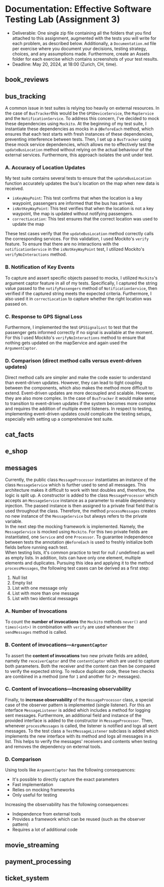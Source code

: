 # Documentation: Effective Software Testing Lab (Assignment 3)

- Deliverable: One single zip file containing all the folders that you find attached to this assignment, augmented with
  the
  tests you will write for each problem, as described below. Additionally, a `Documentation.md` file per exercise where
  you document your decisions, testing strategy, choices, and any assumptions made. Furthermore, create an
  Assets folder for each exercise which contains screenshots of your test results.
- Deadline: May 20, 2024, at 18:00 (Zurich, CH, time).

## book_reviews

## bus_tracking

A common issue in test suites is relying too heavily on external resources. In the case of `BusTracker`this would be
the ``GPSDeviceService``, the ``MapService`` and the ``NotificationService``. To address this concern, I've decided to
mock these dependencies using ``Mockito``. At the beginning of my test suite, I instantiate these dependencies as
mocks in a `@BeforeEach` method, which ensures that each test starts with fresh instances of these dependencies,
preventing interference between tests. Then, I set up a ``BusTracker`` using these mock service dependencies, which 
allows me to effectively test the ``updateBusLocation`` method without relying on the actual behaviour of the 
external services. Furthermore, this approach isolates the unit under test. 

### A. Accuracy of Location Updates

My test suite contains several tests to ensure that the `updateBusLocation` function accurately updates the bus's
location on the map when new data is received.

- `isKeyWayPoint`: This test confirms that when the location is a key waypoint, passengers are informed that the bus has
  arrived.
- `isNotKeyWayPoint`: This test verifies that when the location is not a key waypoint, the map is updated without
  notifying passengers.
- `correctLocation`: This test ensures that the correct location was used to update the map

These test cases verify that the `updateBusLocation` method correctly calls the corresponding services. For this
validation, I used Mockito's `verify` feature. To ensure that there are no interactions with the `notificationService`
in the `isNotKeyWayPoint` test, I utilized Mockito's `verifyNoInteractions` method.

### B. Notification of Key Events

To capture and assert specific objects passed to mocks, I utilized ``Mockito``'s argument captor feature in all of my
tests.
Specifically, I captured the string value passed to the `notifyPassengers` method of `NotificationService`, then
verified if the captured string meets the expected criteria. Furthermore, I also used it in `correctLocation`
to capture whether the right location was passed on.

### C. Response to GPS Signal Loss

Furthermore, I implemented the test `GPSSignalLost` to test that the passenger gets informed correctly if no signal is
available at the moment. For this I used Mockito's ``verifyNoInteractions`` method to ensure that nothing gets
updated on the mapService and again used the `ArgumentCaptor`.

### D. Comparison (direct method calls versus event-driven updates)

Direct method calls are simpler and make the code easier to understand than event-driven updates. However, they can
lead to tight coupling between the components, which also makes the method more difficult to extend. Event-driven
updates are more decoupled and scalable. However, they are also more complex. In the case of ``BusTracker`` it
would make sense to transition to event-driven updates if the system becomes more complex and requires the addition
of multiple event listeners. In respect to testing, implementing event-driven updates could complicate the testing
setups, especially with setting up a comprehensive test suite.

## cat_facts

## e_shop

## messages

Currently, the public class `MessageProcessor` instantiates an instance of the class `MessageService` which is further
used to send all messages.
This architecture makes it difficult to work with test doubles and, therefore, the logic is split up. A constructor is
added to the class `MessageProcessor`
which accepts an `MessageService` instance as a parameter to enable dependency injection. The passed instance is then
assigned to a private final field that
is used throughout the class. Therefore, the method `processMessages` creates no new instance of the `MessageService`
but always refers to the private variable.\
In the next step the mocking framework is implemented. Namely, the `MessageService` is mocked using `Mockito`. For this
two private fields are instantiated, one `Service`
and one `Processor`. To guarantee independence between tests the annotation `@BeforeEach` is used to freshly initialize
both fields before running each test.\
When testing lists, it's common practice to test for null / undefined as well as empty lists. In addition, lists can
have only one element, multiple elements and duplicates.
Pursuing this idea and applying it to the method `processMessages`, the following test cases can be derived as a first
step:

1. Null list
2. Empty list
3. List with one message only
4. List with more than one message
5. List with two identical messages

### A. Number of Invocations

To count the **number of invocations** the `Mockito` methods `never()` and `times(<int>)` in combination with `verify`
are used whenever the `sendMessages` method is called.

### B. Content of invocations—`ArgumentCaptor`

To assert the **content of invocations** two new private fields are added, namely the `receiverCaptor` and
the `contentCaptor` which are used to capture both parameters. Both the
receiver and the content can then be compared to verify the expected string. To reduce duplicate code, these two checks
are combined in a method (one for `1` and another for `2+` messages).

### C. Content of invocations—Increasing observability

Finally, to **increase observability** of the `MessageProcessor` class, a special case of the observer pattern is
implemented (single listener). For this an interface `MessageListener`
is added which includes a method for logging sent messages. Furthermore, an additional field and instance of the
provided interface is added to the constructor in `MessageProcessor`.
Then, whenever `processMessages` is called, the listener is notified and logs all sent messages. To the test class
a `TestMessageListener` subclass is added which implements the new interface with its method
and logs all messages in a list. This helps to verify the messages' receivers and contents when testing and removes the
dependency on external tools.

### D. Comparison

Using tools like `ArgumentCaptor` has the following consequences:

- It's possible to directly capture the exact parameters
- Fast implementation
- Relies on mocking frameworks
- Only useful for testing

Increasing the observability has the following consequences:

- Independence from external tools
- Provides a framework which can be reused (such as the observer pattern)
- Requires a lot of additional code

## movie_streaming

## payment_processing

## ticket_system